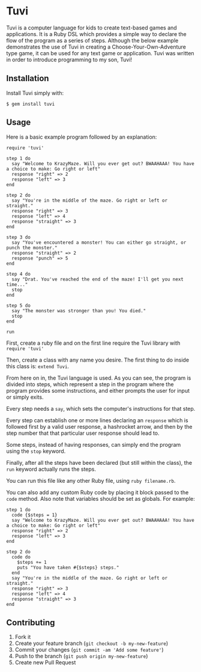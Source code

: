 # Tuvi

Tuvi is a computer language for kids to create text-based games and applications. It is a Ruby DSL which provides a simple way to declare the flow of the program as a series of steps. Although the below example demonstrates the use of Tuvi in creating a Choose-Your-Own-Adventure type game, it can be used for any text game or application. Tuvi was written in order to introduce programming to my son, Tuvi!

## Installation

Install Tuvi simply with:

    $ gem install tuvi

## Usage

Here is a basic example program followed by an explanation:

    require 'tuvi'

    step 1 do
      say "Welcome to KrazyMaze. Will you ever get out? BWAAHAAA! You have a choice to make: Go right or left"
      response "right" => 2
      response "left" => 3
    end

    step 2 do
      say "You're in the middle of the maze. Go right or left or straight."
      response "right" => 3
      response "left" => 4
      response "straight" => 3
    end

    step 3 do
      say "You've encountered a monster! You can either go straight, or punch the monster."
      response "straight" => 2
      response "punch" => 5
    end

    step 4 do
      say "Drat. You've reached the end of the maze! I'll get you next time..."
      stop
    end

    step 5 do
      say "The monster was stronger than you! You died."
      stop
    end

    run


First, create a ruby file and on the first line require the Tuvi library with `require 'tuvi'`

Then, create a class with any name you desire. The first thing to do inside this class is: `extend Tuvi`.

From here on in, the Tuvi language is used. As you can see, the program is divided into steps, which represent a step in the program where the program provides some instructions, and either prompts the user for input or simply exits.

Every step needs a `say`, which sets the computer's instructions for that step.

Every step can establish one or more lines declaring an `response` which is followed first by a valid user response, a hashrocket arrow, and then by the step number that that particular user response should lead to.

Some steps, instead of having responses, can simply end the program using the `stop` keyword.

Finally, after all the steps have been declared (but still within the class), the `run` keyword actually runs the steps.

You can run this file like any other Ruby file, using `ruby filename.rb`.

You can also add any custom Ruby code by placing it block passed to the `code` method. Also note that variables should be set as globals. For example:

    step 1 do
      code {$steps = 1}
      say "Welcome to KrazyMaze. Will you ever get out? BWAAHAAA! You have a choice to make: Go right or left"
      response "right" => 2
      response "left" => 3
    end

    step 2 do
      code do
        $steps += 1
        puts "You have taken #{$steps} steps."
      end
      say "You're in the middle of the maze. Go right or left or straight."
      response "right" => 3
      response "left" => 4
      response "straight" => 3
    end


## Contributing

1. Fork it
2. Create your feature branch (`git checkout -b my-new-feature`)
3. Commit your changes (`git commit -am 'Add some feature'`)
4. Push to the branch (`git push origin my-new-feature`)
5. Create new Pull Request

